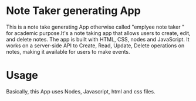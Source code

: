 # Note Taker generating App
This is a note take generating App otherwise called "emplyee note taker " for academic purpose.It's a note taking app that allows users to create, edit, and delete notes. The app is built with HTML, CSS, nodes and JavaScript. It works on a server-side API to Create, Read, Update, Delete operations on notes, making it available for users to make events.
# Usage
Basically, this App uses Nodes, Javascript, html and css files.


